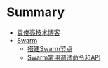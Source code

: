 # Summary

* [袁俊亮技术博客](README.md)
* [Swarm](Swarm/README.md)
    * [搭建Swarm节点](Swarm/搭建Swarm节点.md)
    * [Swarm常用调试命令和API](Swarm/Swarm常用调试命令和API.md)
